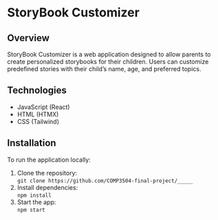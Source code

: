 # StoryBook Customizer

## Overview
StoryBook Customizer is a web application designed to allow parents to create personalized storybooks for their children. Users can customize predefined stories with their child’s name, age, and preferred topics.

## Technologies
- JavaScript (React)
- HTML (HTMX)
- CSS (Tailwind)

## Installation
To run the application locally:
1. Clone the repository:  
   `git clone https://github.com/COMP3504-final-project/_____`
2. Install dependencies:  
   `npm install`
3. Start the app:  
   `npm start`
